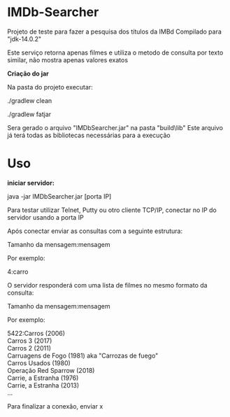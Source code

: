 <h1>IMDb-Searcher</h1>

Projeto de teste para fazer a pesquisa dos títulos da IMBd
Compilado para "jdk-14.0.2"

<p>Este serviço retorna apenas filmes e utiliza o metodo de consulta por texto similar, não mostra apenas valores exatos</p>

<b>Criação do jar</b>

Na pasta do projeto executar:

./gradlew clean

./gradlew fatjar

Sera gerado o arquivo "IMDbSearcher.jar" na pasta "build\lib" Este arquivo já terá todas as bibliotecas necessárias para a execução



<h1>Uso</h1>

<b>iniciar servidor:</b>

java -jar IMDbSearcher.jar [porta IP]

Para testar utilizar Telnet, Putty ou otro cliente TCP/IP, conectar no IP do servidor usando a porta IP

Após conectar enviar as consultas com a seguinte estrutura:

Tamanho da mensagem:mensagem

Por exemplo:

4:carro

O servidor responderá com uma lista de filmes no mesmo formato da consulta:

Tamanho da mensagem:mensagem

Por exemplo:

5422:Carros (2006)</br>
Carros 3 (2017)</br>
Carros 2 (2011)</br>
Carruagens de Fogo (1981) aka "Carrozas de fuego"</br>
Carros Usados (1980)</br>
Operação Red Sparrow (2018)</br>
Carrie, a Estranha (1976)</br>
Carrie, a Estranha (2013)</br>
...

Para finalizar a conexão, enviar x







